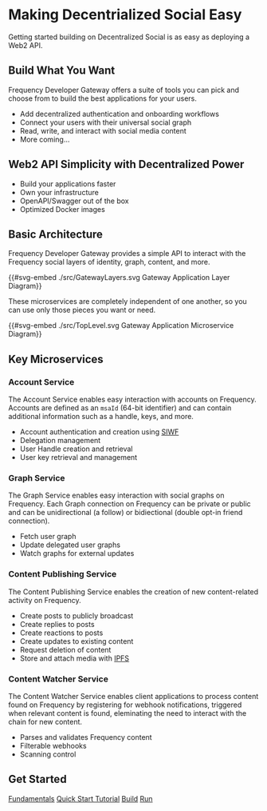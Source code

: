 # Making Decentrialized Social Easy

Getting started building on Decentralized Social is as easy as deploying a Web2 API.

## Build What You Want

Frequency Developer Gateway offers a suite of tools you can pick and choose from to build the best applications for your users.

<!-- Add more visual elements to the services -->

- Add decentralized authentication and onboarding workflows
- Connect your users with their universal social graph
- Read, write, and interact with social media content
- More coming...

## Web2 API Simplicity with Decentralized Power

- Build your applications faster
- Own your infrastructure
- OpenAPI/Swagger out of the box
- Optimized Docker images

## Basic Architecture

Frequency Developer Gateway provides a simple API to interact with the Frequency social layers of identity, graph, content, and more.

{{#svg-embed ./src/GatewayLayers.svg Gateway Application Layer Diagram}}

These microservices are completely independent of one another, so you can use only those pieces you want or need.

{{#svg-embed ./src/TopLevel.svg Gateway Application Microservice Diagram}}

## Key Microservices

### Account Service

The Account Service enables easy interaction with accounts on Frequency.
Accounts are defined as an `msaId` (64-bit identifier) and can contain additional information such as a handle, keys, and more.

- Account authentication and creation using [SIWF](https://github.com/ProjectLibertyLabs/siwf)
- Delegation management
- User Handle creation and retrieval
- User key retrieval and management

### Graph Service

The Graph Service enables easy interaction with social graphs on Frequency.
Each Graph connection on Frequency can be private or public and can be unidirectional (a follow) or bidiectional (double opt-in friend connection).

- Fetch user graph
- Update delegated user graphs
- Watch graphs for external updates

### Content Publishing Service

The Content Publishing Service enables the creation of new content-related activity on Frequency.

- Create posts to publicly broadcast
- Create replies to posts
- Create reactions to posts
- Create updates to existing content
- Request deletion of content
- Store and attach media with [IPFS](https://ipfs.tech)

### Content Watcher Service

The Content Watcher Service enables client applications to process content found on Frequency by registering for webhook notifications, triggered when relevant content is found, eleminating the need to interact with the chain for new content.

- Parses and validates Frequency content
- Filterable webhooks
- Scanning control

## Get Started

<div class="button-links">
  <a href="./Fundamentals/">Fundamentals</a>
  <a href="./GettingStarted/">Quick Start Tutorial</a>
  <a href="./Build/">Build</a>
  <a href="./Run/">Run</a>
</div>
